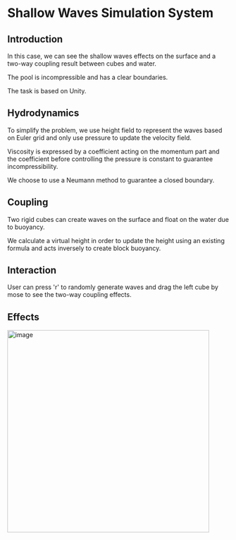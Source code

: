 # Shallow Waves Simulation System
## Introduction
In this case, we can see the shallow waves effects on the surface and a two-way coupling result between cubes and water.

The pool is incompressible and has a clear boundaries.

The task is based on Unity.

## Hydrodynamics
To simplify the problem, we use height field to represent the waves based on Euler grid and only use pressure to update the velocity field.

Viscosity is expressed by a coefficient acting on the momentum part and the coefficient before controlling the pressure is constant to guarantee incompressibility.

We choose to use a Neumann method to guarantee a closed boundary.

## Coupling
Two rigid cubes can create waves on the surface and float on the water due to buoyancy.

We calculate a virtual height in order to update the height using an existing formula and acts inversely to create block buoyancy.

## Interaction
User can press 'r' to randomly generate waves and drag the left cube by mose to see the two-way coupling effects.

## Effects
<img width="458" alt="image" src="https://user-images.githubusercontent.com/53171201/209613744-6451f922-23ae-46c5-a97e-5882b8fd0315.png">
